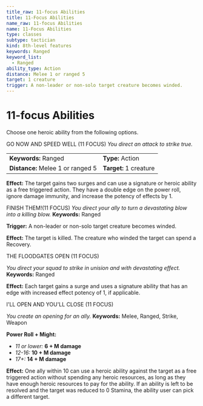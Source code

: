 ```yaml
---
title_raw: 11-focus Abilities
title: 11-Focus Abilities
name_raw: 11-focus Abilities
name: 11-Focus Abilities
type: classes
subtype: tactician
kind: 8th-level features
keywords: Ranged
keyword_list:
  - Ranged
ability_type: Action
distance: Melee 1 or ranged 5
target: 1 creature
trigger: A non-leader or non-solo target creature becomes winded.
---
```


# 11-focus Abilities

Choose one heroic ability from the following options.

GO NOW AND SPEED WELL (11 FOCUS) *You direct an attack to strike true.*

|                                   |                        |
| :-------------------------------- | :--------------------- |
| **Keywords:** Ranged              | **Type:** Action       |
| **Distance:** Melee 1 or ranged 5 | **Target:** 1 creature |

**Effect:** The target gains two surges and can use a signature or heroic ability as a free triggered action. They have a double edge on the power roll, ignore damage immunity, and increase the potency of effects by 1.

FINISH THEM!(11 FOCUS) *You direct your ally to turn a devastating blow into a killing blow.* **Keywords:** Ranged

**Trigger:** A non-leader or non-solo target creature becomes winded.

**Effect:** The target is killed. The creature who winded the target can spend a Recovery.

THE FLOODGATES OPEN (11 FOCUS)

*You direct your squad to strike in unision and with devastating effect.* **Keywords:** Ranged

**Effect:** Each target gains a surge and uses a signature ability that has an edge with increased effect potency of 1, if applicable.

I'LL OPEN AND YOU'LL CLOSE (11 FOCUS)

*You create an opening for an ally.* **Keywords:** Melee, Ranged, Strike, Weapon

**Power Roll + Might:**

- *11 or lower:* **6 + M damage**
- *12-16:* **10 + M damage**
- *17+:* **14 + M damage**

**Effect:** One ally within 10 can use a heroic ability against the target as a free triggered action without spending any heroic resources, as long as they have enough heroic resources to pay for the ability. If an ability is left to be resolved and the target was reduced to 0 Stamina, the ability user can pick a different target.
